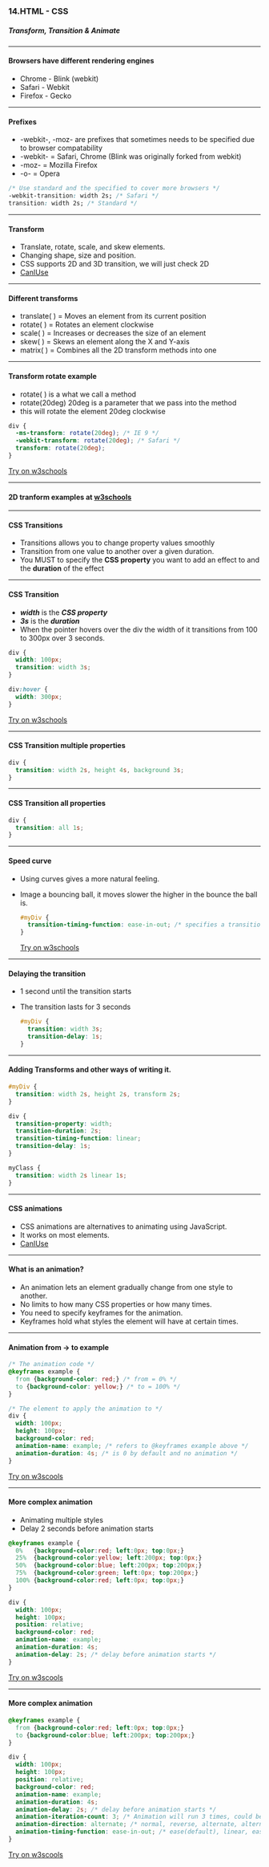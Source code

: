 ### 14.HTML - CSS</h3>
##### Transform, Transition & Animate</h5>
---

#### Browsers have different rendering engines

* Chrome - Blink (webkit) 
* Safari - Webkit
* Firefox - Gecko

---

#### Prefixes
* -webkit-, -moz- are prefixes that sometimes needs to be specified due to browser compatability
* -webkit- = Safari, Chrome (Blink was originally forked from webkit)
* -moz- = Mozilla Firefox
* -o- = Opera

```CSS
/* Use standard and the specified to cover more browsers */
-webkit-transition: width 2s; /* Safari */
transition: width 2s; /* Standard */
```

---

#### Transform

* Translate, rotate, scale, and skew elements.
* Changing shape, size and position.
* CSS supports 2D and 3D transition, we will just check 2D
* <a href="https://caniuse.com/#search=2d%20transform">CanIUse</a>

---

#### Different transforms

* translate( ) = Moves an element from its current position
* rotate( ) = Rotates an element clockwise
* scale( ) = Increases or decreases the size of an element
* skew( ) = Skews an element along the X and Y-axis
* matrix( ) = Combines all the 2D transform methods into one

---

####  Transform rotate example
* rotate( ) is a what we call a method
* rotate(20deg) 20deg is a parameter that we pass into the method
* this will rotate the element 20deg clockwise

```CSS
div {
  -ms-transform: rotate(20deg); /* IE 9 */
  -webkit-transform: rotate(20deg); /* Safari */
  transform: rotate(20deg);
}
```
[Try on w3schools](https://www.w3schools.com/css/tryit.asp?filename=trycss3_transform_rotate)

---

#### 2D tranform examples at <a href="https://www.w3schools.com/css/css3_2dtransforms.asp" target="_blank">w3schools</a>
---

#### CSS Transitions

* Transitions allows you to change property values smoothly
* Transition from one value to another over a given duration.
* You MUST to specify the <b>CSS property</b> you want to add an effect to and the <b>duration</b> of the effect

---

####  CSS Transition
* ***width*** is the ***CSS property***
* ***3s*** is the ***duration***
* When the pointer hovers over the div the width of it transitions from 100 to 300px over 3 seconds.

```CSS
div {
  width: 100px;
  transition: width 3s;
}

div:hover {
  width: 300px;
}
```
[Try on w3schools](https://www.w3schools.com/css/tryit.asp?filename=trycss3_transition1)

---

####  CSS Transition multiple properties

```CSS
div {
  transition: width 2s, height 4s, background 3s;
}
```

---

####  CSS Transition all properties

```CSS
div {
  transition: all 1s;
}
```

---

####  Speed curve
* Using curves gives a more natural feeling.
* Image a bouncing ball, it moves slower the higher in the bounce the ball is.

  ```CSS
  #myDiv {
    transition-timing-function: ease-in-out; /* specifies a transition effect with a slow start and end */
  }
  ```
  [Try on w3schools](https://www.w3schools.com/css/tryit.asp?filename=trycss3_transition_speed)

---

####  Delaying the transition
* 1 second until the transition starts
* The transition lasts for 3 seconds

  ```CSS
  #myDiv {
    transition: width 3s;
    transition-delay: 1s;
  }
  ```

---

####  Adding Transforms and other ways of writing it.

```CSS
#myDiv {
  transition: width 2s, height 2s, transform 2s;
}

div {
  transition-property: width;
  transition-duration: 2s;
  transition-timing-function: linear;
  transition-delay: 1s;
}

myClass {
  transition: width 2s linear 1s;
}

```

---

#### CSS animations 

* CSS animations are alternatives to animating using JavaScript.
* It works on most elements.
* <a href="https://caniuse.com/#search=css%20animations">CanIUse</a>

---

#### What is an animation?

* An animation lets an element gradually change from one style to another.
* No limits to how many CSS properties or how many times.
* You need to specify keyframes for the animation.
* Keyframes hold what styles the element will have at certain times.

---

####  Animation from -> to example

```CSS
/* The animation code */
@keyframes example {
  from {background-color: red;} /* from = 0% */
  to {background-color: yellow;} /* to = 100% */
}

/* The element to apply the animation to */
div {
  width: 100px;
  height: 100px;
  background-color: red;
  animation-name: example; /* refers to @keyframes example above */
  animation-duration: 4s; /* is 0 by default and no animation */
}
```
[Try on w3scools](https://www.w3schools.com/css/tryit.asp?filename=trycss3_animation1)

---

####  More complex animation

* Animating multiple styles
* Delay 2 seconds before animation starts

```CSS
@keyframes example {
  0%   {background-color:red; left:0px; top:0px;}
  25%  {background-color:yellow; left:200px; top:0px;}
  50%  {background-color:blue; left:200px; top:200px;}
  75%  {background-color:green; left:0px; top:200px;}
  100% {background-color:red; left:0px; top:0px;}
}

div {
  width: 100px;
  height: 100px;
  position: relative;
  background-color: red;
  animation-name: example;
  animation-duration: 4s;
  animation-delay: 2s; /* delay before animation starts */
}
```
[Try on w3scools](https://www.w3schools.com/css/tryit.asp?filename=trycss3_animation2)

---

####  More complex animation

```CSS
@keyframes example {
  from {background-color:red; left:0px; top:0px;}
  to {background-color:blue; left:200px; top:200px;}
}

div {
  width: 100px;
  height: 100px;
  position: relative;
  background-color: red;
  animation-name: example;
  animation-duration: 4s;
  animation-delay: 2s; /* delay before animation starts */
  animation-iteration-count: 3; /* Animation will run 3 times, could be set to inifinite */
  animation-direction: alternate; /* normal, reverse, alternate, alternate-revers */
  animation-timing-function: ease-in-out; /* ease(default), linear, ease-in, ease-out, ease-in-out, cubic-bezier */
}
```
[Try on w3scools](https://www.w3schools.com/css/tryit.asp?filename=trycss3_animation_speed)